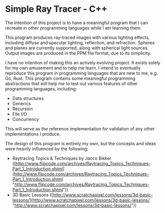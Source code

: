 # Simple Ray Tracer - C++ #

The intention of this project is to have a meaningful program that I can recreate in other programming languages while I am learning them.

This program produces ray-traced images with various lighting effects, including diffuse and specular lighting, reflection, and refraction.  Spheres and planes are currently supported, along with spherical light sources.  Output images are produced in the PPM file format, due to its simplicity.  

I have no intention of making this an actively evolving project.  It exists solely for my own amusement and to help me learn.  I intend to eventually reproduce this program in programming languages that are new to me, e.g. Go, Rust.  This program contains some meaningful programming abstractions that will help me to test out various features of other programming languages, including:

- Data structures
- Generics 
- Recursion
- File I/O
- Concurrency

This will serve as the reference implementation for validation of any other implementations I produce.

The design of this program is entirely my own, but the concepts and ideas were heavily influenced by the following:

- Raytracing Topics & Techniques by Jacco Bikker ([http://www.flipcode.com/archives/Raytracing_Topics_Techniques-Part_1_Introduction.shtml](http://www.flipcode.com/archives/Raytracing_Topics_Techniques-Part_1_Introduction.shtml "http://www.flipcode.com/archives/Raytracing_Topics_Techniques-Part_1_Introduction.shtml"))
- 3D Basic Lessons ([http://www.scratchapixel.com/lessons/3d-basic-lessons/](http://www.scratchapixel.com/lessons/3d-basic-lessons/ "http://www.scratchapixel.com/lessons/3d-basic-lessons/"))
